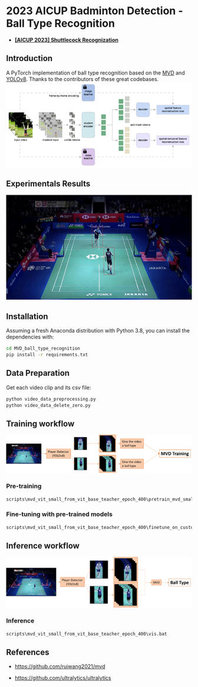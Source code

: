 # 2023 AICUP Badminton Detection - Ball Type Recognition

- [**[AICUP 2023] Shuttlecock Recognization**](https://aidea-web.tw/topic/cbea66cc-a993-4be8-933d-1aa9779001f8)  
## Introduction

A PyTorch implementation of ball type recognition based on the [MVD](https://github.com/ruiwang2021/mvd) and [YOLOv8](https://github.com/ultralytics/ultralytics). Thanks to the contributors of these great codebases.
![MVD Architecture](fig/MVD_architecture.png)

## Experimentals Results

![Demo](fig/video.gif)

## Installation

Assuming a fresh Anaconda distribution with Python 3.8, you can install the dependencies with:

```sh
cd MVD_ball_type_recognition
pip install -r requirements.txt
```

## Data Preparation

Get each video clip and its csv file:
```sh
python video_data_preprocessing.py
python video_data_delete_zero.py
```

## Training workflow
![Training](fig/training.png)

### Pre-training

```sh
scripts\mvd_vit_small_from_vit_base_teacher_epoch_400\pretrain_mvd_small_on_custom.bat
```

### Fine-tuning with pre-trained models

```sh
scripts\mvd_vit_small_from_vit_base_teacher_epoch_400\finetune_on_custom.bat
```

## Inference workflow
![Training](fig/inference.png)

### Inference

```sh
scripts\mvd_vit_small_from_vit_base_teacher_epoch_400\vis.bat
```

## References

+ https://github.com/ruiwang2021/mvd

+ https://github.com/ultralytics/ultralytics
